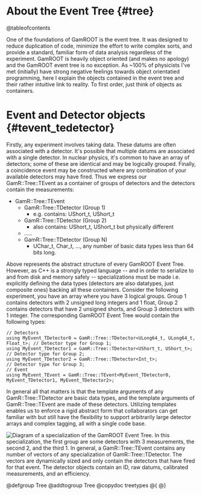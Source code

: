 # About the Event Tree {#tree}

@tableofcontents

One of the foundations of GamROOT is the event tree. It was designed to reduce duplication of code, minimize the effort to write complex sorts, and provide a standard, familiar form of data analysis regardless of the experiment. GamROOT is heavily object oriented (and makes no apology) and the GamROOT event tree is no exception. As ~100% of physicists I've met (initially) have strong negative feelings towards object orientatied programming, here I explain the objects contained in the event tree and their rather intuitive link to reality. To first order, just think of objects as containers.

# Event and Detector objects {#tevent_tedetector}

Firstly, any experiment involves taking data. These datums are often associated with a detector. It's possible that multiple datums are associated with a single detector. In nuclear physics, it's common to have an array of detectors; some of these are identical and may be logically grouped. Finally, a coincidence event may be constructed where any combination of your available detectors may have fired. Thus we express our GamR::Tree::TEvent as a container of groups of detectors and the detectors contain the measurements:

+ GamR::Tree::TEvent
  + GamR::Tree::TDetector (Group 1)
    + e.g. contains: UShort_t, UShort_t
  + GamR::Tree::TDetector (Group 2)
    + also contains: UShort_t, UShort_t but physically different
  + .....
  + GamR::Tree::TDetector (Group N)
    + UChar_t, Char_t, ..., any number of basic data types less than 64 bits long.

Above represents the abstract structure of every GamROOT Event Tree. However, as C++ is a strongly typed language -- and in order to serialize to and from disk and memory safely -- specializations must be made i.e. explicitly defining the data types (detectors are also datatypes, just composite ones) backing all these containers. Consider the following experiment, you have an array where you have 3 logical groups. Group 1 contains detectors with 2 unsigned long integers and 1 float, Group 2 contains detectors that have 2 unsigned shorts, and Group 3 detectors with 1 integer. The corresponding GamROOT Event Tree would contain the following types:

```{.cc}
// Detectors
using MyEvent_TDetector0 = GamR::Tree::TDetector<ULong64_t, ULong64_t, Float_t>; // Detector type for Group 1;
using MyEvent_TDetector1 = GamR::Tree::TDetector<UShort_t, UShort_t>;            // Detector type for Group 2;
using MyEvent_TDetector2 = GamR::Tree::TDetector<Int_t>;                         // Detector type for Group 3;
// Event
using MyEvent_TEvent = GamR::Tree::TEvent<MyEvent_TDetector0, MyEvent_TDetector1, MyEvent_TDetector2>;
```

In general all that matters is that the template arguments of any GamR::Tree::TDetector are basic data types, and the template arguments of GamR::Tree::TEvent are made of these detectors. Utilizing templates enables us to enforce a rigid abstract form that collaborators can get familiar with but still have  the flexibility to support arbitrarily large detector arrays and complex tagging, all with a single code base.

![Diagram of a specialization of the GamROOT Event Tree. In this specialization, the first group are some detectors with 3 measurements, the second 2, and the third 1. In general, a GamR::Tree::TEvent contains any number of vectors of any specialization of GamR::Tree::TDetector. The vectors are dynamically sized and only contain the detectors that have fired for that event. The detector objects contain an ID, raw datums, calibrated measurements, and an efficiency.](assets/tree/gamrtree_event.svg)

@defgroup Tree
@addtogroup Tree
@copydoc treetypes
@{
@}

